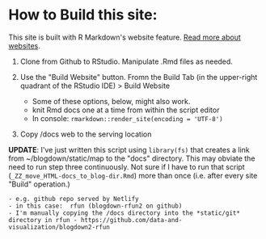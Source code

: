 # How to Build this site:

This site is built with R Markdown's website feature.  [Read more about websites](http://rmarkdown.rstudio.com/lesson-13.html).

1. Clone from Github to RStudio.  Manipulate .Rmd files as needed.

2. Use the "Build Website" button.  Fromn the Build Tab (in the upper-right quadrant of the RStudio IDE) > Build Website

    - Some of these options, below, might also work.
    - knit Rmd docs one at a time from within the script editor
    - In console:  `rmarkdown::render_site(encoding = 'UTF-8')`
    
3. Copy /docs web to the serving location

**UPDATE**:  I've just written this script using `library(fs)` that creates a link from  ~/blogdown/static/map  to the "docs" directory.  This may obviate the need to run step three continuously.  Not sure if I have to run that script (`_ZZ_move_HTML-docs_to_blog-dir.Rmd`) more than once (i.e. after every site "Build" operation.)

    - e.g. github repo served by Netlify
    - in this case:  rfun (blogdown-rfun2 on github)
    - I'm manually copying the /docs directory into the *static/git* directory in rfun - https://github.com/data-and-visualization/blogdown2-rfun